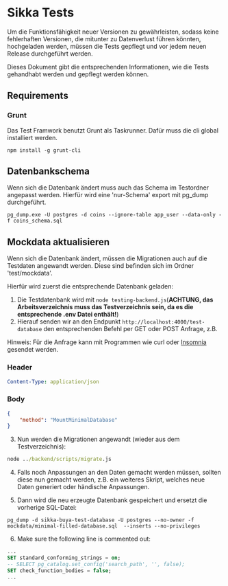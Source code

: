 # Sikka Tests

Um die Funktionsfähigkeit neuer Versionen zu gewährleisten,
sodass keine fehlerhaften Versionen, die mitunter zu Datenverlust führen könnten,
hochgeladen werden, müssen die Tests gepflegt und vor jedem neuen Release
durchgeführt werden.

Dieses Dokument gibt die entsprechenden Informationen, wie die Tests gehandhabt werden und gepflegt
werden können.

## Requirements

### Grunt

Das Test Framwork benutzt Grunt als Taskrunner. Dafür muss die cli global installiert 
werden.

```cli
npm install -g grunt-cli
```

## Datenbankschema

Wenn sich die Datenbank ändert muss auch das Schema im Testordner angepasst werden.
Hierfür wird eine 'nur-Schema' export mit pg_dump durchgeführt.

```
pg_dump.exe -U postgres -d coins --ignore-table app_user --data-only -f coins_schema.sql
```

## Mockdata aktualisieren

Wenn sich die Datenbank ändert, müssen die Migrationen auch auf die Testdaten angewandt werden.
Diese sind befinden sich im Ordner 'test/mockdata'.

Hierfür wird zuerst die entsprechende Datenbank geladen:

1. Die Testdatenbank wird mit `node testing-backend.js`(**ACHTUNG, das Arbeitsverzeichnis muss das Testverzeichnis sein, da es die entsprechende .env Datei enthält!**)
2. Hierauf senden wir an den Endpunkt `http://localhost:4000/test-database` den entsprechenden Befehl per GET oder POST Anfrage, z.B. 

Hinweis: Für die Anfrage kann mit Programmen wie curl oder [Insomnia](https://insomnia.rest/) gesendet werden.

### Header 
```yaml
Content-Type: application/json
```
### Body
```json
{
	"method": "MountMinimalDatabase"
}
```
3. Nun werden die Migrationen angewandt (wieder aus dem Testverzeichnis):
```cmd
node ../backend/scripts/migrate.js
```
4. Falls noch Anpassungen an den Daten gemacht werden müssen, sollten diese nun gemacht werden, z.B. ein weiteres Skript, welches neue Daten generiert oder händische Anpassungen.

5. Dann wird die neu erzeugte Datenbank gespeichert und ersetzt die vorherige SQL-Datei: 
```
pg_dump -d sikka-buya-test-database -U postgres --no-owner -f mockdata/minimal-filled-database.sql  --inserts --no-privileges
```

6. Make sure the following line is commented out:
```sql
...
SET standard_conforming_strings = on;
-- SELECT pg_catalog.set_config('search_path', '', false);
SET check_function_bodies = false;
...
```


